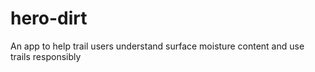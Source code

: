 # hero-dirt
An app to help trail users understand surface moisture content and use trails responsibly
